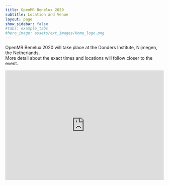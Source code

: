```yaml
---
title: OpenMR Benelux 2020
subtitle: Location and Venue
layout: page
show_sidebar: false
#tabs: example_tabs
#hero_image: assets/ext_images/Home_logo.png
---
```


<!-- ## Location and venue information -->


OpenMR Benelux 2020 will take place at the Donders Institute, Nijmegen, the Netherlands. 
<br> More detail about the exact times and locations will follow closer to the event.

<div style="width: 100%"><iframe width="100%" height="350" src="https://maps.google.com/maps?width=100%&height=350&hl=nl&q=Montessorilaan%203%206525%20HR%20Nijmegen%20The%20Netherlands+(Donders%20Institute%20for%20Brain%2C%20Cognition%20and%20Behaviour)&ie=UTF8&t=p&z=14&iwloc=B&output=embed" frameborder="0" scrolling="no" marginheight="0" marginwidth="0"><a href="https://www.mapsdirections.info/nl/maak-een-google-map/">Maak een Google Map</a> van <a href="https://www.mapsdirections.info/nl/">Nederland Kaart</a></iframe></div><br />
